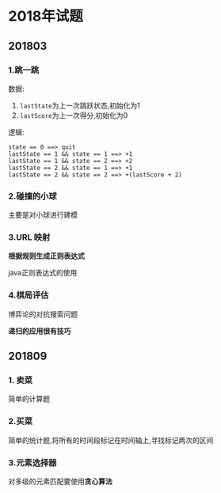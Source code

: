 # 2018年试题

## 201803

### 1.跳一跳

数据:

1. `lastState`为上一次跳跃状态,初始化为1
2. `lastScore`为上一次得分,初始化为0

逻辑:

```
state == 0 ==> quit
lastState == 1 && state == 1 ==> +1
lastState == 1 && state == 2 ==> +2
lastState == 2 && state == 1 ==> +1
lastState == 2 && state == 2 ==> +(lastScore + 2)
```

### 2.碰撞的小球

主要是对小球进行建模

### 3.URL 映射

**根据规则生成正则表达式**

java正则表达式的使用

### 4.棋局评估

博弈论的对抗搜索问题

**递归的应用很有技巧**

## 201809

### 1. 卖菜

简单的计算题

### 2.买菜

简单的统计题,将所有的时间段标记在时间轴上,寻找标记两次的区间

### 3.元素选择器

对多级的元素匹配要使用**贪心算法**